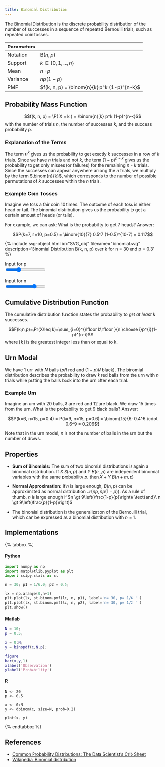 ```yaml
---
title: Binomial Distribution
---
```


The Binomial Distribution is the discrete probability distribution of the number of successes in a sequence of repeated Bernoulli trials, such as repeated coin tosses.

<div class="float-end">

| Parameters  |                           |
|-------------|---------------------------|
| Notation    | $\text{B}(n, p)$          |
| Support     | $k \in \{0, 1, ..., n \}$ |
| Mean        | $n \cdot p$               |
| Variance    | $np(1-p)$                 |
| PMF         | $f(k, n, p) = \binom{n}{k} p^k (1-p)^{n-k}$ |

</div>



## Probability Mass Function

$$f(k, n, p) = \P( X = k ) = \binom{n}{k} p^k (1-p)^{n-k}$$
with the number of trials $n$, the number of successes $k$, and the success probability $p$.


### Explanation of the Terms
The term $p^k$ gives us the probability to get exactly $k$ successes in a row of $k$ trials. Since we have $n$ trials and not $k$, the term $(1-p)^{n-k}$ gives us the probability to get only misses (or failures) for the remaining $n-k$ trials. Since the successes can appear anywhere among the $n$ trials, we multiply by the term $\binom{n}{k}$, which corresponds to the number of possible permutations of $k$ successes within the $n$ trials.



### Example Coin Tosses
Imagine we toss a fair coin 10 times. The outcome of each toss is either head or tail. The binomial distribution gives us the probability to get a certain amount of heads (or tails).

For example, we can ask: What is the probability to get 7 heads? Answer:

$$P(k=7, n=10, p=0.5) = \binom{10}{7} 0.5^7 (1-0.5)^{10-7} = 0.117$$




{% include svg-object.html id="SVG_obj" filename="binomial.svg" description='Binomial Distribution B(k, n, p) over k for n = <span id="bd_n">30</span> and p = <span id="bd_p">0.3</span>' %}

<div class="row">
  <div class="col">
  <label>Input for p</label><br>
  <input type="range" id="p_range" min="0" max="10" value="3" list="tickmarks" oninput="update(this)"><br><br>
  </div>
  <div class="col">
  <label>Input for n</label><br>
  <input type="range" id="n_range" min="0" max="40" value="30" step="1" list="tickmarks" oninput="update(this)">
  </div>
</div>



## Cumulative Distribution Function
The cumulative distribution function states the probability to get *at least* $k$ successes.

$$F(k;n,p)=\Pr(X\leq k)=\sum_{i=0}^{\lfloor k\rfloor }{n \choose i}p^{i}(1-p)^{n-i}$$
where $\lfloor k\rfloor$ is the greatest integer less than or equal to k.




## Urn Model
We have 1 urn with $N$ balls ($pN$ red and $(1-p)N$ black). The binomial distribution describes the probability to draw $k$ red balls from the urn with $n$ trials while putting the balls back into the urn after each trial.


### Example Urn
Imagine an urn with 20 balls, 8 are red and 12 are black. We draw 15 times from the urn. What is the probability to get 9 black balls? Answer:

$$P(k=6, n=15, p=0.4) = P(k=9, n=15, p=0.6) = \binom{15}{6} 0.4^6 \cdot 0.6^9 = 0.206$$

Note that in the urn model, $n$ is not the number of balls in the urn but the number of draws.



## Properties

* **Sum of Binomials:** The sum of two binomial distributions is again a binomial distribution. If $X ~ B(n, p)$ and $Y ~ B(m, p)$ are independent binomial variables with the same probability $p$, then $X + Y ~ B(n+m, p)$

* **Normal Approximation:** If $n$ is large enough, $B(n, p)$ can be approximated as normal distribution $\mathcal{N}(np,\; np(1-p))$. As a rule of thumb, $n$ is large enough if 
$n \gt 9\left(\frac{1-p}{p}\right)\ \text{and}\ n \gt 9\left(\frac{p}{1-p}\right)$

* The binomial distribution is the generalization of the Bernoulli trial, which can be expressed as a binomial distribution with $n = 1$.




## Implementations

{% tabbox %}

#### Python

```python
import numpy as np
import matplotlib.pyplot as plt
import scipy.stats as st

n = 30; p1 = 1/6.0; p2 = 0.5;

lx = np.arange(0,n+1)
plt.plot(lx, st.binom.pmf(lx, n, p1), label='n= 30, p= 1/6 ' )
plt.plot(lx, st.binom.pmf(lx, n, p2), label='n= 30, p= 1/2 ' )
plt.show()
```


#### Matlab

```matlab
N = 10; 
p = 0.5;

x = 0:N;
y = binopdf(x,N,p);

figure
bar(x,y,1)
xlabel('Observation')
ylabel('Probability')
```

#### R

```
N <- 20
p <- 0.5

x <- 0:N
y <- dbinom(x, size=N, prob=0.2) 

plot(x, y)
```


{% endtabbox %}



## References
* [Common Probability Distributions: The Data Scientist’s Crib Sheet](https://blog.cloudera.com/blog/2015/12/common-probability-distributions-the-data-scientists-crib-sheet/)
* [Wikipedia: Binomial distribution](https://en.wikipedia.org/wiki/Binomial_distribution)


<script>
var SVG_obj;
var SVG_Scales;
var Dist_values = [30, 0.33];

function get_scale(SVG_obj, xtick0=1, ytick0=1, xtickscale=NaN, ytickscale=NaN){
  var x0 = parseFloat( SVG_obj.getElementById("xtick_"+xtick0).querySelector("use").getAttribute('x') )
  var y0 = parseFloat( SVG_obj.getElementById("ytick_"+ytick0).querySelector("use").getAttribute('y') )
  var x1 = parseFloat( SVG_obj.getElementById("xtick_"+(xtick0+1)).querySelector("use").getAttribute('x') )
  var y1 = parseFloat( SVG_obj.getElementById("ytick_"+(ytick0+1)).querySelector("use").getAttribute('y') )
  var xtickscale = parseFloat( SVG_obj.getElementById("xtick_"+(xtick0+1)).querySelector("text").textContent )
  var ytickscale = parseFloat( SVG_obj.getElementById("ytick_"+(ytick0+1)).querySelector("text").textContent )
  var xscale = (x1 - x0) / xtickscale
  var yscale = (y1 - y0) / ytickscale
  return [x0, y0, xscale, yscale]
}

function update(slider){
  if (slider.id == 'p_range'){
    Dist_values[1] = slider.value / 10.0;
  } else {
    Dist_values[0] = slider.value;
  }
  var n = Dist_values[0];
  var p = Dist_values[1];  
  document.getElementById('bd_p').innerText = p
  document.getElementById('bd_n').innerText = n
  SVG_obj.getElementById('legend_1').querySelector("text").innerHTML='n= '+n+', p= '+p

  line = SVG_obj.getElementById("markers_1")
  markers = line.children[0].children
  combs = SVG_obj.getElementById("LineCollection_1").children;

  for (var i = 0; i < markers.length; i++) {
    y = SVG_Scales[1] + (binompmf(i, n, p) * SVG_Scales[3])
    if(isNaN(y)) { y = SVG_Scales[1]; }
    markers[i].setAttribute('y', y)
    // console.log("seg:", combs[i].getPathData().getItem(0));  // not implemented yet
    var d = combs[i].getAttribute('d')
    combs[i].setAttribute('d', d.replace(/[LlvVhH].+/, "V "+y));
  }
}


function binom(n, k) {
    var coeff = 1;
    for (var x = n-k+1; x <= n; x++) coeff *= x;
    for (x = 1; x <= k; x++) coeff /= x;
    return coeff;
}
function binompmf(k, n, p){ return ( binom(n, k) * Math.pow(p, k) * Math.pow(1.0 - p, n - k) ); }


document.getElementById("SVG_obj").addEventListener("load",function(){
    SVG_obj = document.getElementById("SVG_obj").contentDocument; // get inner DOM
    SVG_Scales = get_scale(SVG_obj);
}, false);
</script>
